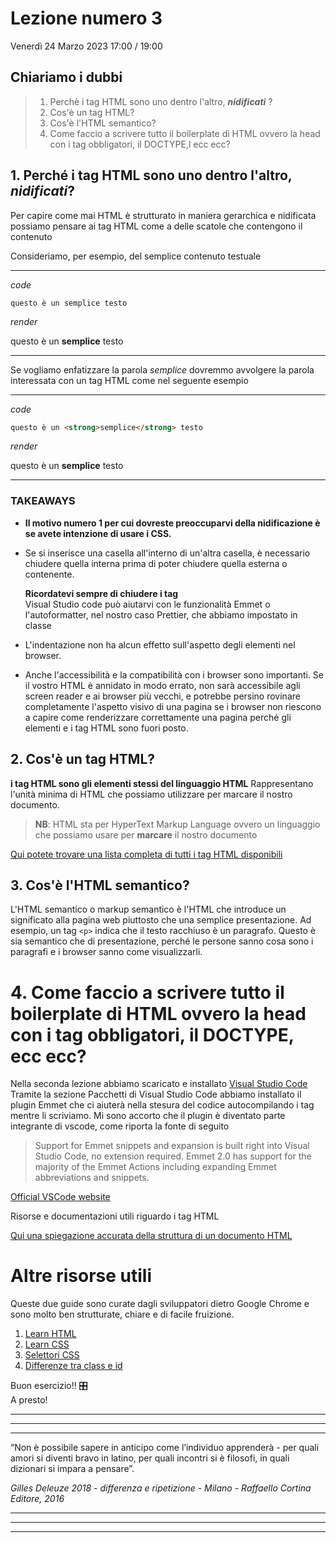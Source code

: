 
# Lezione numero 3
Venerdì 24 Marzo 2023
17:00 / 19:00

## Chiariamo i dubbi
> 
> 1. Perchè i tag HTML sono uno dentro l'altro, _**nidificati**_ ?
> 2. Cos'è un tag HTML?
> 3. Cos'è l'HTML semantico?
> 4. Come faccio a scrivere tutto il boilerplate di HTML ovvero la head con i tag obbligatori, il DOCTYPE,l ecc ecc?

## 1. Perché i tag HTML sono uno dentro l'altro, _**nidificati**_?
Per capire come mai HTML è strutturato in maniera gerarchica e nidificata possiamo pensare ai tag HTML come a delle scatole che contengono il contenuto

Consideriamo, per esempio, del semplice contenuto testuale


---
_code_
```
questo è un semplice testo
```
_render_

questo è un **semplice** testo


---

Se vogliamo enfatizzare la parola _semplice_ dovremmo avvolgere la parola interessata con un tag HTML come nel seguente esempio

---

_code_
```html
questo è un <strong>semplice</strong> testo
```
_render_

questo è un **semplice** testo


---

### TAKEAWAYS
- **Il motivo numero 1 per cui dovreste preoccuparvi della nidificazione è se avete intenzione di usare i CSS.**
  
- Se si inserisce una casella all'interno di un'altra casella, è necessario chiudere quella interna prima di poter chiudere quella esterna o contenente.

    **Ricordatevi sempre di chiudere i tag** \
    Visual Studio code può aiutarvi con le funzionalità Emmet o l'autoformatter, nel nostro caso Prettier, che abbiamo impostato in classe
  
- L'indentazione non ha alcun effetto sull'aspetto degli elementi nel browser.

- Anche l'accessibilità e la compatibilità con i browser sono importanti. Se il vostro HTML è annidato in modo errato, non sarà accessibile agli screen reader e ai browser più vecchi, e potrebbe persino rovinare completamente l'aspetto visivo di una pagina se i browser non riescono a capire come renderizzare correttamente una pagina perché gli elementi e i tag HTML sono fuori posto. 


## 2. Cos'è un tag HTML?
**i tag HTML sono gli elementi stessi del linguaggio HTML**
Rappresentano l'unità minima di HTML che possiamo utilizzare per marcare il nostro documento. 

> **NB**:
HTML sta per HyperText Markup Language ovvero un linguaggio che possiamo usare per **marcare** il nostro documento

[Qui potete trovare una lista completa di tutti i tag HTML disponibili](https://developer.mozilla.org/en-US/docs/Web/HTML/Element)

## 3. Cos'è l'HTML semantico?
L'HTML semantico o markup semantico è l'HTML che introduce un significato alla pagina web piuttosto che una semplice presentazione. Ad esempio, un tag ```<p>``` indica che il testo racchiuso è un paragrafo. Questo è sia semantico che di presentazione, perché le persone sanno cosa sono i paragrafi e i browser sanno come visualizzarli.  


# 4. Come faccio a scrivere tutto il boilerplate di HTML ovvero la head con i tag obbligatori, il DOCTYPE, ecc ecc?

Nella seconda lezione abbiamo scaricato e installato [Visual Studio Code](https://code.visualstudio.com/)
Tramite la sezione Pacchetti di Visual Studio Code abbiamo installato il plugin Emmet che ci aiuterà nella stesura del codice autocompilando i tag mentre li scriviamo. 
Mi sono accorto che il plugin è diventato parte integrante di vscode, come riporta la fonte di seguito

>Support for Emmet snippets and expansion is built right into Visual Studio Code, no extension required. Emmet 2.0 has support for the majority of the Emmet Actions including expanding Emmet abbreviations and snippets.

[Official VSCode website](https://code.visualstudio.com/docs/editor/emmet)

Risorse e documentazioni utili riguardo i tag HTML

[Qui una spiegazione accurata della struttura di un documento HTML](https://web.dev/learn/html/document-structure/)


# Altre risorse utili 
Queste due guide sono curate dagli sviluppatori dietro Google Chrome e sono molto ben strutturate, chiare e di facile fruizione.

1. [Learn HTML](https://web.dev/learn/html/)
2. [Learn CSS](https://web.dev/learn/css/)
3. [Selettori CSS](https://web.dev/learn/css/selectors/)
4. [Differenze tra class e id](https://www.educative.io/answers/css-class-vs-id)


Buon esercizio!! 🎛️\
A presto! 

___ 
___ 
___ 

“Non è possibile sapere in anticipo come l’individuo apprenderà - per quali amori si diventi bravo in latino, per quali incontri si è filosofi, in quali dizionari si impara a pensare”.

_Gilles Deleuze 2018 - differenza e ripetizione - Milano - Raffaello Cortina Editore, 2016_
___ 
___ 
___ 


